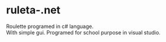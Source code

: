 # ruleta-.net

Roulette programed in c# language.  <br />
With simple gui. Programed for school purpose in visual studio. <br />
